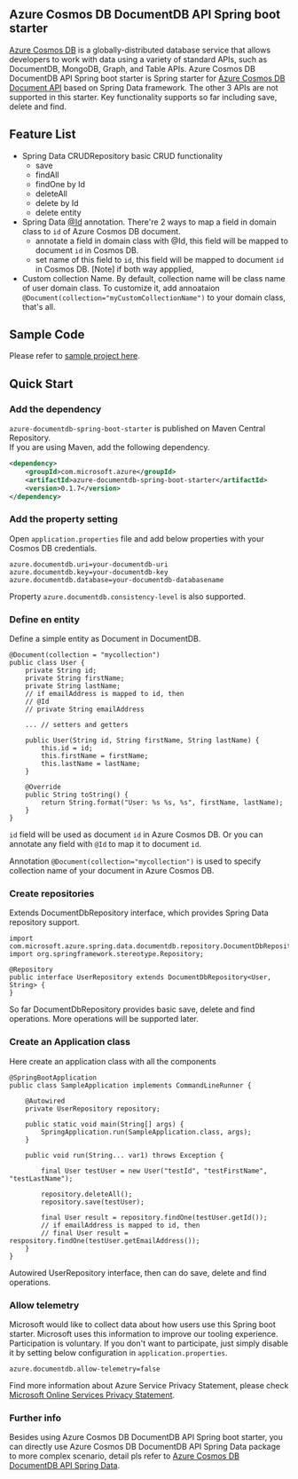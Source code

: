 ## Azure Cosmos DB DocumentDB API Spring boot starter
[Azure Cosmos DB](https://docs.microsoft.com/en-us/azure/cosmos-db/introduction) is a globally-distributed database service that allows developers to work with data using a variety of standard APIs, such as DocumentDB, MongoDB, Graph, and Table APIs. Azure Cosmos DB DocumentDB API Spring boot starter is Spring starter for [Azure Cosmos DB Document API](https://docs.microsoft.com/en-us/azure/cosmos-db/documentdb-introduction) based on Spring Data framework. The other 3 APIs are not supported in this starter. Key functionality supports so far including save, delete and find.

## Feature List
- Spring Data CRUDRepository basic CRUD functionality
    - save
    - findAll
    - findOne by Id
    - deleteAll
    - delete by Id
    - delete entity
- Spring Data [@Id](https://github.com/spring-projects/spring-data-commons/blob/db62390de90c93a78743c97cc2cc9ccd964994a5/src/main/java/org/springframework/data/annotation/Id.java) annotation.
  There're 2 ways to map a field in domain class to `id` of Azure Cosmos DB document.
  - annotate a field in domain class with @Id, this field will be mapped to document `id` in Cosmos DB. 
  - set name of this field to `id`, this field will be mapped to document `id` in Cosmos DB.
    [Note] if both way appplied,    
- Custom collection Name.
   By default, collection name will be class name of user domain class. To customize it, add annoataion `@Document(collection="myCustomCollectionName")` to your domain class, that's all.
   

## Sample Code
Please refer to [sample project here](../azure-documentdb-spring-boot-starter-sample).

## Quick Start

### Add the dependency

`azure-documentdb-spring-boot-starter` is published on Maven Central Repository.  
If you are using Maven, add the following dependency.  

```xml
<dependency>
    <groupId>com.microsoft.azure</groupId>
    <artifactId>azure-documentdb-spring-boot-starter</artifactId>
    <version>0.1.7</version>
</dependency>
```

### Add the property setting

Open `application.properties` file and add below properties with your Cosmos DB credentials.

```
azure.documentdb.uri=your-documentdb-uri
azure.documentdb.key=your-documentdb-key
azure.documentdb.database=your-documentdb-databasename
```

Property `azure.documentdb.consistency-level` is also supported.

### Define en entity
Define a simple entity as Document in DocumentDB.

```
@Document(collection = "mycollection")
public class User {
    private String id;
    private String firstName;
    private String lastName;
    // if emailAddress is mapped to id, then
    // @Id
    // private String emailAddress
 
    ... // setters and getters

    public User(String id, String firstName, String lastName) {
        this.id = id;
        this.firstName = firstName;
        this.lastName = lastName;
    }

    @Override
    public String toString() {
        return String.format("User: %s %s, %s", firstName, lastName);
    }
}
```
`id` field will be used as document `id` in Azure Cosmos DB. Or you can annotate any field with `@Id` to map it to document `id`.

Annotation `@Document(collection="mycollection")` is used to specify collection name of your document in Azure Cosmos DB.

### Create repositories
Extends DocumentDbRepository interface, which provides Spring Data repository support.

```
import com.microsoft.azure.spring.data.documentdb.repository.DocumentDbRepository;
import org.springframework.stereotype.Repository;

@Repository
public interface UserRepository extends DocumentDbRepository<User, String> {
}
```

So far DocumentDbRepository provides basic save, delete and find operations. More operations will be supported later.

### Create an Application class
Here create an application class with all the components
```
@SpringBootApplication
public class SampleApplication implements CommandLineRunner {

    @Autowired
    private UserRepository repository;

    public static void main(String[] args) {
        SpringApplication.run(SampleApplication.class, args);
    }

    public void run(String... var1) throws Exception {

        final User testUser = new User("testId", "testFirstName", "testLastName");

        repository.deleteAll();
        repository.save(testUser);

        final User result = repository.findOne(testUser.getId());
        // if emailAddress is mapped to id, then 
        // final User result = respository.findOne(testUser.getEmailAddress());        
    }
}
```
Autowired UserRepository interface, then can do save, delete and find operations.

### Allow telemetry
Microsoft would like to collect data about how users use this Spring boot starter. Microsoft uses this information to improve our tooling experience. Participation is voluntary. If you don't want to participate, just simply disable it by setting below configuration in `application.properties`.
```
azure.documentdb.allow-telemetry=false
```
Find more information about Azure Service Privacy Statement, please check [Microsoft Online Services Privacy Statement](https://www.microsoft.com/en-us/privacystatement/OnlineServices/Default.aspx). 

### Further info

Besides using Azure Cosmos DB DocumentDB API Spring boot starter, you can directly use Azure Cosmos DB DocumentDB API Spring Data package to more complex scenario, detail pls refer to [Azure Cosmos DB DocumentDB API Spring Data](../spring-data-azure-documentdb/README.md).


